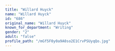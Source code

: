 ```yaml
---
title: "Willard Huyck"
name: "Willard Huyck"
id: "686"
original_name: "Willard Huyck"
known_for_department: "Writing"
gender: "2"
adult: "false"
profile_path: "/mGf5F0y0a9A0so2E1CrvPSUyqQo.jpg"
---
```

